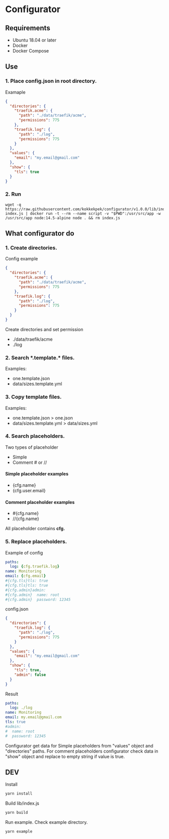 # Configurator
## Requirements
* Ubuntu 18.04 or later
* Docker
* Docker Compose

## Use
### 1. Place config.json in root directory.
Examaple
```json
{
  "directories": {
    "traefik.acme": {
      "path": "./data/traefik/acme",
      "permissions": 775
    },
    "traefik.log": {
      "path": "./log",
      "permissions": 775
    }
  },
  "values": {
    "email": "my.email@gmail.com"
  },
  "show": {
    "tls": true
  }
}
```

### 2. Run
```
wget -q https://raw.githubusercontent.com/kokkekpek/configurator/v1.0.0/lib/index.js index.js | docker run -t --rm --name script -v "$PWD":/usr/src/app -w /usr/src/app node:14.5-alpine node . && rm index.js
```

## What configurator do
### 1. Create directories.
Config example
```json
{
  "directories": {
    "traefik.acme": {
      "path": "./data/traefik/acme",
      "permissions": 775
    },
    "traefik.log": {
      "path": "./log",
      "permissions": 775
    }
  }
}
```
Create directories and set permission
* ./data/traefik/acme
* ./log

### 2. Search \*.template.\* files.
Examples:
* one.template.json
* data/sizes.template.yml 

### 3. Copy template files.
Examples:
* one.template.json > one.json
* data/sizes.template.yml  > data/sizes.yml

### 4. Search placeholders.
Two types of placeholder
* Simple
* Comment \# or //

#### Simple placeholder examples
* {cfg.name}
* {cfg.user.email}

#### Comment placeholder examples
* \#{cfg.name}
* //{cfg.name}

All placeholder contains **cfg.**

### 5. Replace placeholders.
Example of config
```yaml
paths:
  log: {cfg.traefik.log}
name: Monitoring
email: {cfg.email}
#{cfg.tls}tls: true
#{cfg.tls}tls: true
#{cfg.admin}admin:
#{cfg.admin}  name: root
#{cfg.admin}  password: 12345
```

config.json
```json
{
  "directories": {
    "traefik.log": {
      "path": "./log",
      "permissions": 775
    }
  },
  "values": {
    "email": "my.email@gmail.com"
  },
  "show": {
    "tls": true,
    "admin": false
  }
}
```

Result
```yaml
paths:
  log: ./log
name: Monitoring
email: my.email@gmail.com
tls: true
#admin:
#  name: root
#  password: 12345
```

Configurator get data for Simple placeholders from "values" object and "directories" paths.
For comment placeholders configurator check data in "show" object and replace to empty string if value is true.

## DEV
Install
```sh
yarn install
```

Build lib/index.js
```sh
yarn build
```

Run example. Check example directory.
```sh
yarn example
```
